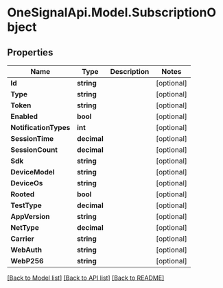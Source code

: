 # OneSignalApi.Model.SubscriptionObject

## Properties

Name | Type | Description | Notes
------------ | ------------- | ------------- | -------------
**Id** | **string** |  | [optional] 
**Type** | **string** |  | [optional] 
**Token** | **string** |  | [optional] 
**Enabled** | **bool** |  | [optional] 
**NotificationTypes** | **int** |  | [optional] 
**SessionTime** | **decimal** |  | [optional] 
**SessionCount** | **decimal** |  | [optional] 
**Sdk** | **string** |  | [optional] 
**DeviceModel** | **string** |  | [optional] 
**DeviceOs** | **string** |  | [optional] 
**Rooted** | **bool** |  | [optional] 
**TestType** | **decimal** |  | [optional] 
**AppVersion** | **string** |  | [optional] 
**NetType** | **decimal** |  | [optional] 
**Carrier** | **string** |  | [optional] 
**WebAuth** | **string** |  | [optional] 
**WebP256** | **string** |  | [optional] 

[[Back to Model list]](../README.md#documentation-for-models) [[Back to API list]](../README.md#documentation-for-api-endpoints) [[Back to README]](../README.md)

